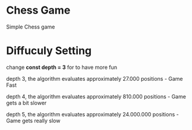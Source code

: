 # Chess Game

Simple Chess game 


# Diffuculy Setting

change  **const depth = 3** for to have more fun

depth 3, the algorithm evaluates approximately 27.000 positions - Game Fast

depth 4, the algorithm evaluates approximately 810.000 positions - Game gets a bit slower

depth 5, the algorithm evaluates approximately 24.000.000 positions - Game gets really slow
